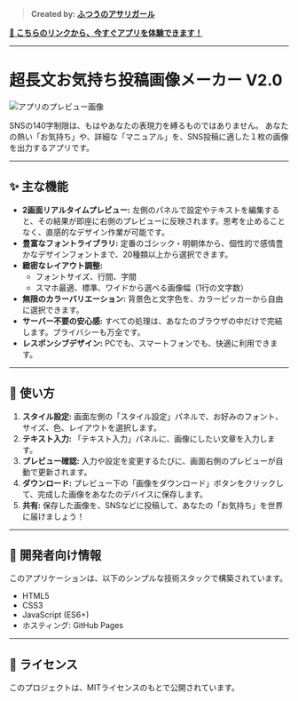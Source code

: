 > **Created by: [ふつうのアサリガール](https://x.com/asari_girl)**

**[🚀 こちらのリンクから、今すぐアプリを体験できます！](https://asarigirl.github.io/long-text-image-maker/)**

---

# 超長文お気持ち投稿画像メーカー V2.0

![アプリのプレビュー画像](https://user-images.githubusercontent.com/12345678/98765432-abcdef.png)

SNSの140字制限は、もはやあなたの表現力を縛るものではありません。
あなたの熱い「お気持ち」や、詳細な「マニュアル」を、SNS投稿に適した１枚の画像を出力するアプリです。

---

## ✨ 主な機能

*   **2画面リアルタイムプレビュー:** 左側のパネルで設定やテキストを編集すると、その結果が即座に右側のプレビューに反映されます。思考を止めることなく、直感的なデザイン作業が可能です。
*   **豊富なフォントライブラリ:** 定番のゴシック・明朝体から、個性的で感情豊かなデザインフォントまで、20種類以上から選択できます。
*   **緻密なレイアウト調整:**
    *   フォントサイズ、行間、字間
    *   スマホ最適、標準、ワイドから選べる画像幅（1行の文字数）
*   **無限のカラーバリエーション:** 背景色と文字色を、カラーピッカーから自由に選択できます。
*   **サーバー不要の安心感:** すべての処理は、あなたのブラウザの中だけで完結します。プライバシーも万全です。
*   **レスポンシブデザイン:** PCでも、スマートフォンでも、快適に利用できます。

---

## 🚀 使い方

1.  **スタイル設定:** 画面左側の「スタイル設定」パネルで、お好みのフォント、サイズ、色、レイアウトを選択します。
2.  **テキスト入力:** 「テキスト入力」パネルに、画像にしたい文章を入力します。
3.  **プレビュー確認:** 入力や設定を変更するたびに、画面右側のプレビューが自動で更新されます。
4.  **ダウンロード:** プレビュー下の「画像をダウンロード」ボタンをクリックして、完成した画像をあなたのデバイスに保存します。
5.  **共有:** 保存した画像を、SNSなどに投稿して、あなたの「お気持ち」を世界に届けましょう！

---

## 🔧 開発者向け情報

このアプリケーションは、以下のシンプルな技術スタックで構築されています。

*   HTML5
*   CSS3
*   JavaScript (ES6+)
*   ホスティング: GitHub Pages

---

## 📝 ライセンス

このプロジェクトは、MITライセンスのもとで公開されています。